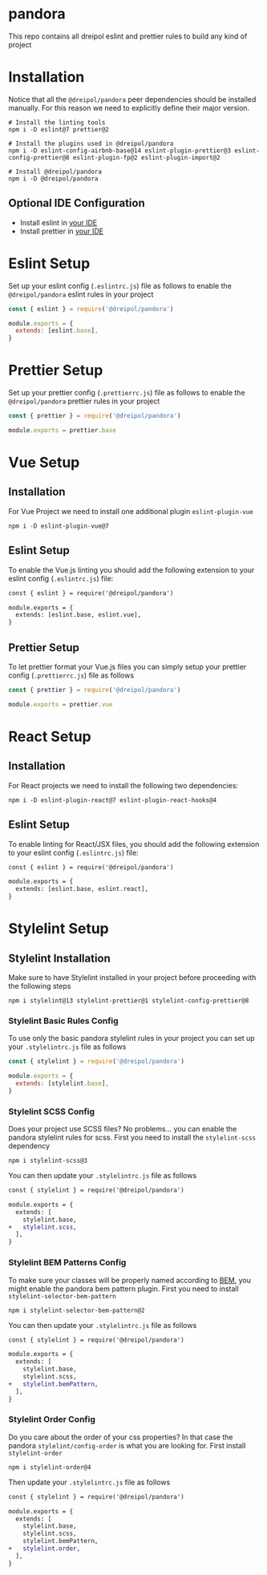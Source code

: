 # pandora

This repo contains all dreipol eslint and prettier rules to build any kind of project

# Installation

Notice that all the `@dreipol/pandora` peer dependencies should be installed manually. For this reason we need to explicitly define their major version.

```shell
# Install the linting tools
npm i -D eslint@7 prettier@2

# Install the plugins used in @dreipol/pandora
npm i -D eslint-config-airbnb-base@14 eslint-plugin-prettier@3 eslint-config-prettier@8 eslint-plugin-fp@2 eslint-plugin-import@2

# Install @dreipol/pandora
npm i -D @dreipol/pandora
```

## Optional IDE Configuration

- Install eslint in [your IDE](https://eslint.org/docs/user-guide/integrations)
- Install prettier in [your IDE](https://prettier.io/docs/en/editors.html)

# Eslint Setup

Set up your eslint config (`.eslintrc.js`) file as follows to enable the `@dreipol/pandora` eslint rules in your project

```js
const { eslint } = require('@dreipol/pandora')

module.exports = {
  extends: [eslint.base],
}
```

# Prettier Setup

Set up your prettier config (`.prettierrc.js`) file as follows to enable the `@dreipol/pandora` prettier rules in your project

```js
const { prettier } = require('@dreipol/pandora')

module.exports = prettier.base
```

# Vue Setup

## Installation

For Vue Project we need to install one additional plugin `eslint-plugin-vue`

```shell
npm i -D eslint-plugin-vue@7
```

## Eslint Setup

To enable the Vue.js linting you should add the following extension to your eslint config (`.eslintrc.js`) file:

```diff
const { eslint } = require('@dreipol/pandora')

module.exports = {
  extends: [eslint.base, eslint.vue],
}
```

## Prettier Setup

To let prettier format your Vue.js files you can simply setup your prettier config (`.prettierrc.js`) file as follows

```js
const { prettier } = require('@dreipol/pandora')

module.exports = prettier.vue
```

# React Setup

## Installation

For React projects we need to install the following two dependencies:

```shell
npm i -D eslint-plugin-react@7 eslint-plugin-react-hooks@4
```

## Eslint Setup

To enable linting for React/JSX files, you should add the following extension to your eslint config (`.eslintrc.js`) file:

```diff
const { eslint } = require('@dreipol/pandora')

module.exports = {
  extends: [eslint.base, eslint.react],
}
```

# Stylelint Setup

## Stylelint Installation

Make sure to have Stylelint installed in your project before proceeding with the following steps

```shell
npm i stylelint@13 stylelint-prettier@1 stylelint-config-prettier@8
```

### Stylelint Basic Rules Config

To use only the basic pandora stylelint rules in your project you can set up your `.stylelintrc.js` file as follows

```js
const { stylelint } = require('@dreipol/pandora')

module.exports = {
  extends: [stylelint.base],
}
```

### Stylelint SCSS Config

Does your project use SCSS files? No problems... you can enable the pandora stylelint rules for scss.
First you need to install the `stylelint-scss` dependency

```shell
npm i stylelint-scss@3
```

You can then update your `.stylelintrc.js` file as follows

```diff
const { stylelint } = require('@dreipol/pandora')

module.exports = {
  extends: [
    stylelint.base,
+   stylelint.scss,
  ],
}
```

### Stylelint BEM Patterns Config

To make sure your classes will be properly named according to [BEM](http://getbem.com/), you might enable the pandora bem pattern plugin.
First you need to install `stylelint-selector-bem-pattern`

```shell
npm i stylelint-selector-bem-pattern@2
```

You can then update your `.stylelintrc.js` file as follows

```diff
const { stylelint } = require('@dreipol/pandora')

module.exports = {
  extends: [
    stylelint.base,
    stylelint.scss,
+   stylelint.bemPattern,
  ],
}
```

### Stylelint Order Config

Do you care about the order of your css properties? In that case the pandora `stylelint/config-order` is what you are looking for.
First install `stylelint-order`

```shell
npm i stylelint-order@4
```

Then update your `.stylelintrc.js` file as follows

```diff
const { stylelint } = require('@dreipol/pandora')

module.exports = {
  extends: [
    stylelint.base,
    stylelint.scss,
    stylelint.bemPattern,
+   stylelint.order,
  ],
}
```
